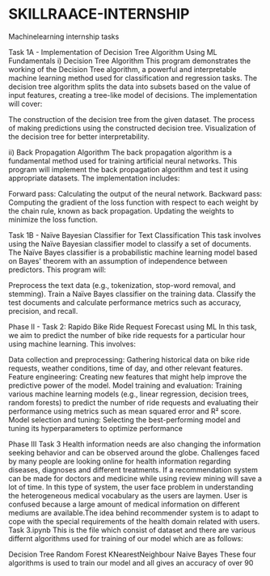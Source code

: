 # SKILLRAACE-INTERNSHIP
Machinelearning internship tasks

Task 1A - Implementation of Decision Tree Algorithm Using ML Fundamentals
i) Decision Tree Algorithm
This program demonstrates the working of the Decision Tree algorithm, a powerful and interpretable machine learning method used for classification and regression tasks. The decision tree algorithm splits the data into subsets based on the value of input features, creating a tree-like model of decisions. The implementation will cover:

The construction of the decision tree from the given dataset.
The process of making predictions using the constructed decision tree.
Visualization of the decision tree for better interpretability.


ii) Back Propagation Algorithm
The back propagation algorithm is a fundamental method used for training artificial neural networks. This program will implement the back propagation algorithm and test it using appropriate datasets. The implementation includes:

Forward pass: Calculating the output of the neural network.
Backward pass: Computing the gradient of the loss function with respect to each weight by the chain rule, known as back propagation.
Updating the weights to minimize the loss function.


Task 1B - Naïve Bayesian Classifier for Text Classification
This task involves using the Naïve Bayesian classifier model to classify a set of documents. The Naïve Bayes classifier is a probabilistic machine learning model based on Bayes' theorem with an assumption of independence between predictors. This program will:

Preprocess the text data (e.g., tokenization, stop-word removal, and stemming).
Train a Naïve Bayes classifier on the training data.
Classify the test documents and calculate performance metrics such as accuracy, precision, and recall.


Phase II - Task 2: Rapido Bike Ride Request Forecast using ML
In this task, we aim to predict the number of bike ride requests for a particular hour using machine learning. This involves:

Data collection and preprocessing: Gathering historical data on bike ride requests, weather conditions, time of day, and other relevant features.
Feature engineering: Creating new features that might help improve the predictive power of the model.
Model training and evaluation: Training various machine learning models (e.g., linear regression, decision trees, random forests) to predict the number of ride requests and evaluating their performance using metrics such as mean squared error and R² score.
Model selection and tuning: Selecting the best-performing model and tuning its hyperparameters to optimize performance



Phase III Task 3
Health information needs are also changing the information seeking behavior and can be observed around the globe. Challenges faced by many people are looking online for health information regarding diseases, diagnoses and different treatments. If a recommendation system can be made for doctors and medicine while using review mining will save a lot of time. In this type of system, the user face problem in understanding the heterogeneous medical vocabulary as the users are laymen. User is confused because a large amount of medical information on different mediums are available.The idea behind recommender system is to adapt to cope with the special requirements of the health domain related with users.
Task 3.ipynb  This is the file which consist of dataset and there are various differnt algorithms used for training of our model which are as follows:

Decision Tree
Random Forest
KNearestNeighbour
Naive Bayes These four algorithms is used to train our model and all gives an accuracy of over 90
